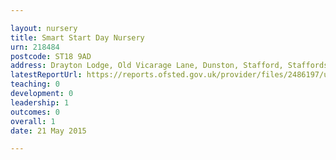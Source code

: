 ```yaml
---

layout: nursery
title: Smart Start Day Nursery
urn: 218484
postcode: ST18 9AD
address: Drayton Lodge, Old Vicarage Lane, Dunston, Stafford, Staffordshire, ST18 9AD
latestReportUrl: https://reports.ofsted.gov.uk/provider/files/2486197/urn/218484.pdf
teaching: 0
development: 0
leadership: 1
outcomes: 0
overall: 1
date: 21 May 2015

---
```

